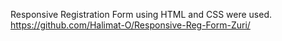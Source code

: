 Responsive Registration Form using HTML and CSS were used.
https://github.com/Halimat-O/Responsive-Reg-Form-Zuri/
